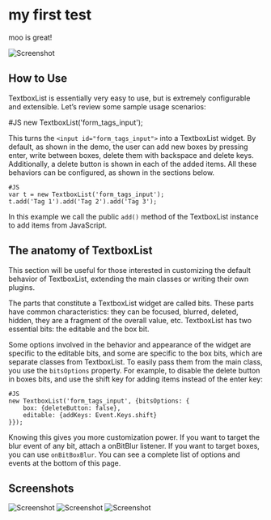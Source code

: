 my first test
===========

moo is great!

![Screenshot](http://devthought.com/wp-content/uploads/2009/04/picture-1.png)

How to Use
----------

TextboxList is essentially very easy to use, but is extremely configurable and extensible. Let’s review some sample usage scenarios:

  #JS
	new TextboxList('form_tags_input');

This turns the `<input id="form_tags_input">` into a TextboxList widget. By default, as shown in the demo, the user can add new boxes by pressing enter, write between boxes, delete them with backspace and delete keys. Additionally, a delete button is shown in each of the added items. All these behaviors can be configured, as shown in the sections below.

	#JS
	var t = new TextboxList('form_tags_input');
	t.add('Tag 1').add('Tag 2').add('Tag 3');

In this example we call the public `add()` method of the TextboxList instance to add items from JavaScript.

The anatomy of TextboxList
--------------------------

This section will be useful for those interested in customizing the default behavior of TextboxList, extending the main classes or writing their own plugins.

The parts that constitute a TextboxList widget are called bits. These parts have common characteristics: they can be focused, blurred, deleted, hidden, they are a fragment of the overall value, etc. TextboxList has two essential bits: the editable and the box bit.

Some options involved in the behavior and appearance of the widget are specific to the editable bits, and some are specific to the box bits, which are separate classes from TextboxList. To easily pass them from the main class, you use the `bitsOptions` property. For example, to disable the delete button in boxes bits, and use the shift key for adding items instead of the enter key:

	#JS
	new TextboxList('form_tags_input', {bitsOptions: {
	    box: {deleteButton: false}, 
	    editable: {addKeys: Event.Keys.shift}
	}});
	
Knowing this gives you more customization power. If you want to target the blur event of any bit, attach a onBitBlur listener. If you want to target boxes, you can use `onBitBoxBlur`. You can see a complete list of options and events at the bottom of this page.

Screenshots
-----------

![Screenshot](http://www.quicksnapper.com/files/4413/9492781094A285A249645E_m.png)
![Screenshot](http://www.quicksnapper.com/files/4413/11103271584A285A321A884_m.png)
![Screenshot](http://www.quicksnapper.com/files/4413/2498436964A285A6A438CD_m.png)